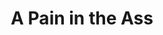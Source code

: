 ---
title: "A Pain in the Ass"
year: 1973
rating: 3
stars: "★★★"
rewatched: false
permalink: "a-pain-in-the-ass-1973"
watched_on: 2021-04-07
---